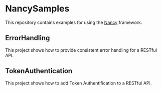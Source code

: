 # NancySamples #

[Nancy]: http://www.github.com/nancyfx

This repository contains examples for using the [Nancy] framework.

## ErrorHandling ##

This project shows how to provide consistent error handling for a RESTful API.

## TokenAuthentication ##

This project shows how to add Token Authentification to a RESTful API.